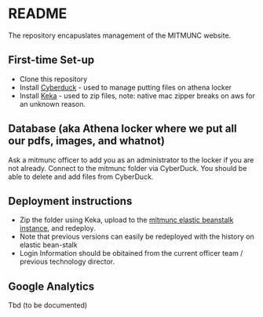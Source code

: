 # README
The repository encapuslates management of the MITMUNC website.

## First-time Set-up
* Clone this repository
* Install [Cyberduck](https://cyberduck.io/) - used to manage putting files on athena locker
* Install [Keka](http://www.kekaosx.com/en/) - used to zip files, note: native mac zipper breaks
  on aws for an unknown reason.

## Database (aka Athena locker where we put all our pdfs, images, and whatnot) 
Ask a mitmunc officer to add you as an administrator to the locker if you are not already. Connect
to the mitmunc folder via CyberDuck. You should be able to delete and add files from CyberDuck.

## Deployment instructions
* Zip the folder using Keka, upload to the [mitmunc elastic beanstalk instance](https://console.aws.amazon.com/elasticbeanstalk/home?region=us-east-1#/environment/dashboard?applicationName=MITMunc&environmentId=e-qmbzvgu5re), and redeploy.
* Note that previous versions can easily be redeployed with the history on elastic bean-stalk
* Login Information should be obitained from the current officer team / previous technology
  director.

## Google Analytics
Tbd (to be documented)
